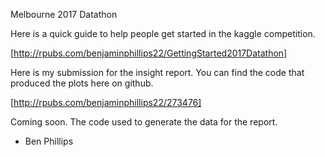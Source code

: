 

Melbourne 2017 Datathon

Here is a quick guide to help people get started in the kaggle competition.

[http://rpubs.com/benjaminphillips22/GettingStarted2017Datathon]

Here is my submission for the insight report. You can find the code that produced the plots here on github.

[http://rpubs.com/benjaminphillips22/273476]
 
Coming soon. The code used to generate the data for the report. 
 
 
 - Ben Phillips